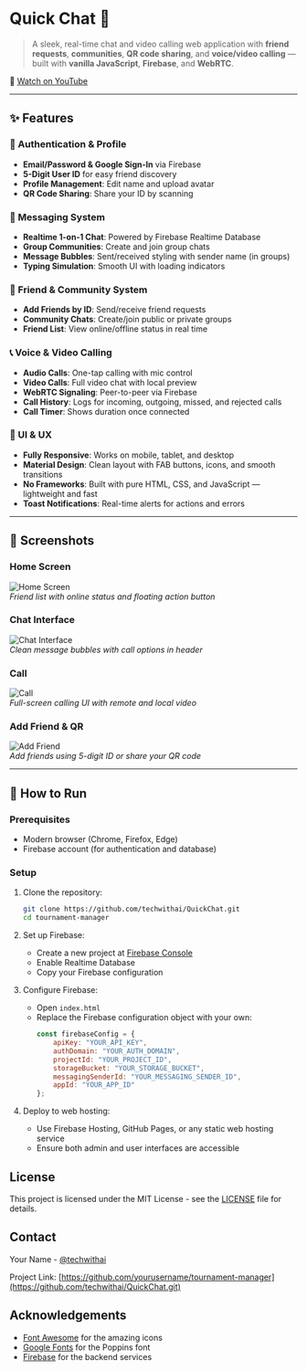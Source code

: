# Quick Chat 💬

> A sleek, real-time chat and video calling web application with **friend requests**, **communities**, **QR code sharing**, and **voice/video calling** — built with **vanilla JavaScript**, **Firebase**, and **WebRTC**.

🎥 [Watch on YouTube](https://youtu.be/FM_e1K6ejz0?si=F490eqcDby-PG9mP)

---

## ✨ Features

### 🔐 Authentication & Profile
- **Email/Password & Google Sign-In** via Firebase
- **5-Digit User ID** for easy friend discovery
- **Profile Management**: Edit name and upload avatar
- **QR Code Sharing**: Share your ID by scanning

### 💬 Messaging System
- **Realtime 1-on-1 Chat**: Powered by Firebase Realtime Database
- **Group Communities**: Create and join group chats
- **Message Bubbles**: Sent/received styling with sender name (in groups)
- **Typing Simulation**: Smooth UI with loading indicators

### 👥 Friend & Community System
- **Add Friends by ID**: Send/receive friend requests
- **Community Chats**: Create/join public or private groups
- **Friend List**: View online/offline status in real time

### 📞 Voice & Video Calling
- **Audio Calls**: One-tap calling with mic control
- **Video Calls**: Full video chat with local preview
- **WebRTC Signaling**: Peer-to-peer via Firebase
- **Call History**: Logs for incoming, outgoing, missed, and rejected calls
- **Call Timer**: Shows duration once connected

### 🎨 UI & UX
- **Fully Responsive**: Works on mobile, tablet, and desktop
- **Material Design**: Clean layout with FAB buttons, icons, and smooth transitions
- **No Frameworks**: Built with pure HTML, CSS, and JavaScript — lightweight and fast
- **Toast Notifications**: Real-time alerts for actions and errors

---

## 📸 Screenshots

### Home Screen
![Home Screen](https://techwithai.github.io/QuickChat/Images/home.png)  
*Friend list with online status and floating action button*

### Chat Interface
![Chat Interface](https://techwithai.github.io/QuickChat/Images/chat.png)  
*Clean message bubbles with call options in header*

### Call
![ Call](https://techwithai.github.io/QuickChat/Images/calls.png)  
*Full-screen calling UI with remote and local video*

### Add Friend & QR
![Add Friend](https://techwithai.github.io/QuickChat/Images/profile.png)  
*Add friends using 5-digit ID or share your QR code*

---

## 🚀 How to Run

### Prerequisites
- Modern browser (Chrome, Firefox, Edge)
- Firebase account (for authentication and database)

### Setup
1. Clone the repository:
   ```bash
   git clone https://github.com/techwithai/QuickChat.git
   cd tournament-manager
   ```

2. Set up Firebase:
   - Create a new project at [Firebase Console](https://console.firebase.google.com/)
   - Enable Realtime Database
   - Copy your Firebase configuration

3. Configure Firebase:
   - Open `index.html`
   - Replace the Firebase configuration object with your own:
     ```javascript
     const firebaseConfig = {
         apiKey: "YOUR_API_KEY",
         authDomain: "YOUR_AUTH_DOMAIN",
         projectId: "YOUR_PROJECT_ID",
         storageBucket: "YOUR_STORAGE_BUCKET",
         messagingSenderId: "YOUR_MESSAGING_SENDER_ID",
         appId: "YOUR_APP_ID"
     };
     ```

4. Deploy to web hosting:
   - Use Firebase Hosting, GitHub Pages, or any static web hosting service
   - Ensure both admin and user interfaces are accessible

## License

This project is licensed under the MIT License - see the [LICENSE](LICENSE) file for details.

## Contact

Your Name - [@techwithai](https://youtube.com/@techwitai1?si=nbFi4SpBRd-RiOuf)

Project Link: [https://github.com/yourusername/tournament-manager](https://github.com/techwithai/QuickChat.git)

## Acknowledgements

- [Font Awesome](https://fontawesome.com/) for the amazing icons
- [Google Fonts](https://fonts.google.com/) for the Poppins font
- [Firebase](https://firebase.google.com/) for the backend services
